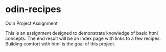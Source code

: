 # odin-recipes
Odin Project Assignment

This is an assignment designed to demonstrate knowledge of basic html concepts. 
The end result will be an index page with links to a few recipes.
Building comfort with html is the goal of this project.
